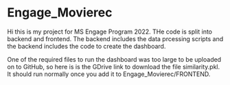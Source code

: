 # Engage_Movierec

Hi this is my project for MS Engage Program 2022. THe code is split into backend and frontend. The backend includes the data
prcessing scripts and the backend includes the code to create the dashboard. 

One of the required files to run the dashboard was too large to be uploaded on to GitHub, so here is is the GDrive link to
download the file similarity.pkl. It should run normally once you add it to Engage_Movierec/FRONTEND.
